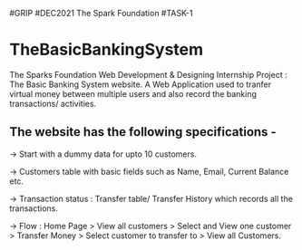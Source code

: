 #GRIP #DEC2021
The Spark Foundation
#TASK-1

# TheBasicBankingSystem

The Sparks Foundation Web Development & Designing Internship Project : The Basic Banking System website. 
A Web Application used to tranfer virtual money between multiple users and also record the banking transactions/ activities.

## The website has the following specifications -

-> Start with a dummy data for upto 10 customers.

-> Customers table with basic fields such as Name, Email, Current Balance etc. 

-> Transaction status : Transfer table/ Transfer History which records all the transactions.

-> Flow : Home Page > View all customers > Select and View one customer > Transfer Money > Select customer to transfer to > View all Customers.


